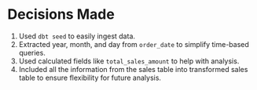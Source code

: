 # Decisions Made

1. Used `dbt seed` to easily ingest data.
2. Extracted year, month, and day from `order_date` to simplify time-based queries.
3. Used calculated fields like `total_sales_amount` to help with analysis.
4. Included all the information from the sales table into transformed sales table to ensure flexibility for future analysis.